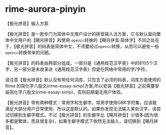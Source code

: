 # rime-aurora-pinyin

【极光拼音】输入方案

【极光拼音】是一款专门为简体中文用户设计的拼音输入法方案，它与默认面向繁体中文用户的【朙月拼音】和使用 `opencc`转换的【朙月拼音·简体字】不同之处在于，【极光拼音】的码表是简体中文，不须要经过`opencc`转换，从而可以避免一些`opencc`转换带来的问题。

【极光拼音】的码表由两部分组成，一部分是《通用规范汉字表》中的8105个汉字，另一部分是未收录进《通用规范汉字表》但是在网络中常用的字/字符。

请注意【极光拼音】默认没有带任何词库，只包含了必须的码表，词库方面使用的 Rime 的简化字八股文(rime-essay-simp)方案,所以安装【极光拼音】之前需要安装简化字八股文(rime-essay-simp)，否则前期毫无用户体验。

【极光拼音】带有两种模式：常用字和生僻字。常用字使用GBK字符集，应该能满足大部分用户日常使用，所以这是默认的。如果你发现无法输入某些汉字，请尝试切换到生僻字模式。不过【极光拼音】的生僻字比【朙月拼音】少很多(因为很多都是繁体，而且很复杂)，如果生僻字模式下依然无法输入，请切换到【朙月拼音】。